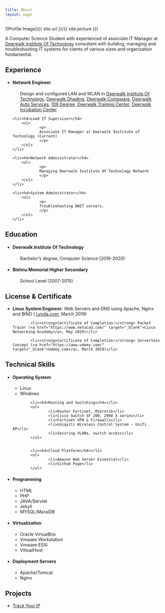 ```yaml
---
title: About
layout: page
---
```

![Profile Image]({{ site.url }}/{{ site.picture }})

<p>

A Computer Science Student with experienced of associate IT Manager at <a href="http://deerwalk.edu.np" target="_blank">Deerwalk Institute Of Technology</a> consultant with building, managing and troubleshooting IT systems for clients of various sizes and organization fundamental.</p>

<h2>Experience</h2>

<ul>
	<li><h4>Network Engineer</h4>
	    <ul>
	        <p>Design and configured LAN and WLAN in
					<a href="http://deerwalk.edu.np" target="_blank">Deerwalk Institute Of Technology</a>,
					<a href="http://deerwalk.edu.np" target="_blank">Deerwalk Dhading</a>,
					<a href="http://deerwalkcompware.com" target="_blank">Deerwalk Compware</a>,
					<a href="http://deerwalkautoservices.com" target="_blank">Deerwalk Auto Services</a>,
					<a href="http://109.deerwalkfoods.com" target="_blank">109 Degree</a>,
					<a href="http://training.dwit.edu.np" target="_blank">Deerwalk Training Center</a>,
					<a href="http://deerwalk.edu.np/DWIT/incubation-center.php" target="_blank">Deerwalk Incubation Center</a>
					</p>
			 </ul>
	 </li>

	<li><h4>Lead IT Supervisor</h4>
		<ul>
				<p>
				Associate IT Manager at Deerwalk Institute of Technology (Current)
				</p>
		</ul>
	</li>

	<li><h4>Network Administrator</h4>
		<ul>
				<p>
				Managing Deerwalk Institute Of Technology Network
				</p>
		</ul>
	</li>

	<li><h4>System Administrator</h4>
		<ul>
				<p>
				Troubleshooting DWIT servers.
				</p>
		</ul>
	</li>
</ul>

<h2>Education</h2>
<ul>

<li><h4>Deerwalk Institute Of Technology</h4>
	<ul>
			<p>
			Bachelor’s degree, Computer Science (2016-2020)
			</p>
	</ul>
</li>

<li><h4>Bishnu Memorial Higher Secondary</h4>
	<ul>
			<p>
				School Level (2007-2015)
			</p>
	</ul>
</li>


</ul>



<h2>License & Certificate</h2>
<ul>
			<li><strong>Linux System Engineer:</strong> Web Servers and DNS using Apache, Nginx and BIND ( <a href="https://www.lynda.com/" target="_blank">Lynda.com</a>, March 2019)</li>

			<li><strong>Certificate of Completion:</strong> Packet Tracer (<a href="https://www.netacad.com/" target="_blank">Cisco Networking Academy</a>, May 2019)</li>

			<li><strong>Certificate of Completion:</strong> Serverless Concept (<a href="https://www.udemy.com/" target="_blank">Udemy.com</a>, March 2019)</li>
</ul>

<h2>Technical Skills</h2>
<ul>
			<li><h4>Operating System</h4></li>
			<ul>
					<li>Linux</li>
					<li>Windows</li>
			</ul>


			<li><h4>Routing and Switching</h4></li>
			<ul>
					<li>Router Fortinet, Mikrotik</li>
					<li>Cisco Switch SF 200, 2960 X series</li>
					<li>Fortinet VPN & Firewalls</li>
					<li>Uniquiti Wireless Control System – Unifi AP</li>
					<li>Securing VLANs, switch access</li>
			</ul>


			<li><h4>Cloud Platform</h4></li>
			<ul>
					<li>Amazon Web Server Essential</li>
					<li>Github Page</li>
			</ul>


<li><h4>Programming</h4></li>
	<ul>
				<li>HTML</li>
				<li>PHP</li>
				<li>JAVA/Servlet</li>
				<li>Jekyll</li>
				<li>MYSQL/MaraiDB</li>
	</ul>


<li><h4>Virtualization</h4></li>
		<ul>
					<li>Oracle VirtualBox</li>
					<li>Vmware Workstation</li>
					<li>Vmware ESXi</li>
					<li>VittualHost</li>
		</ul>

<li><h4>Deployment Servers</h4></li>
		<ul>
					<li>Apache/Tomcat</li>
					<li>Nginx</li>
		</ul>

</ul>


<h2>Projects</h2>

<ul>
	<li><a href="https://github.com/alonshrestha/Trace-Your-IP" target="_blank">Trace Your IP</a></li>
</ul>
